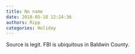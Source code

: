 ```yaml
---
title: No name
date: 2018-05-18 12:24:36
authors: Ripp
categories: Holiday
---
```


 Source is legit. FBI is ubiquitous in Baldwin County.